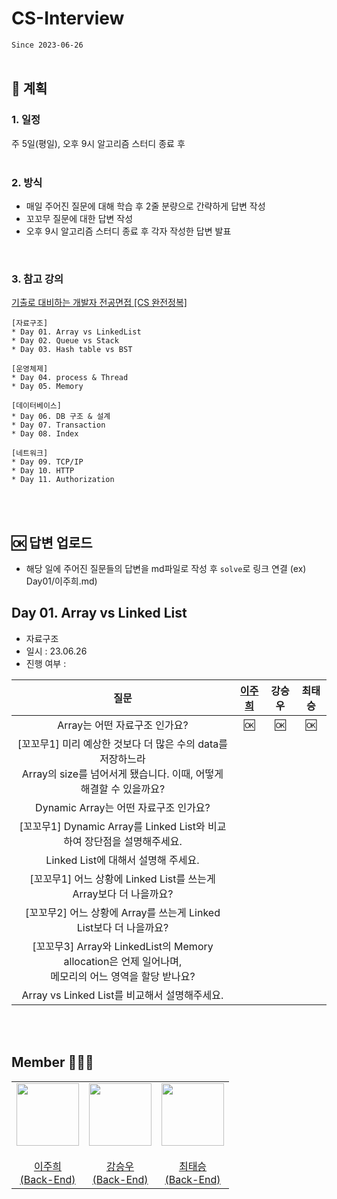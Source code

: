 # CS-Interview
`Since 2023-06-26`
</br>
</br>

## 📍 계획
### 1. 일정
주 5일(평일), 오후 9시 알고리즘 스터디 종료 후    
</br>

### 2. 방식
* 매일 주어진 질문에 대해 학습 후 2줄 분량으로 간략하게 답변 작성
* 꼬꼬무 질문에 대한 답변 작성
* 오후 9시 알고리즘 스터디 종료 후 각자 작성한 답변 발표
</br>

### 3. 참고 강의 
[기출로 대비하는 개발자 전공면접 [CS 완전정복]](https://www.inflearn.com/course/lecture?courseSlug=%EA%B0%9C%EB%B0%9C%EC%9E%90-%EC%A0%84%EA%B3%B5%EB%A9%B4%EC%A0%91-cs-%EC%99%84%EC%A0%84%EC%A0%95%EB%B3%B5&unitId=103319&tab=curriculum)    
```
[자료구조]
* Day 01. Array vs LinkedList
* Day 02. Queue vs Stack
* Day 03. Hash table vs BST

[운영체제]
* Day 04. process & Thread
* Day 05. Memory

[데이터베이스]
* Day 06. DB 구조 & 설계
* Day 07. Transaction
* Day 08. Index

[네트워크]
* Day 09. TCP/IP
* Day 10. HTTP
* Day 11. Authorization
```
</br>
</br>

## 🆗 답변 업로드
- 해당 일에 주어진 질문들의 답변을 md파일로 작성 후 `solve`로 링크 연결 (ex) Day01/이주희.md)

## Day 01. Array vs Linked List
* 자료구조
* 일시 : 23.06.26
* 진행 여부 :

| **질문** | **<a href="/Day01/이주희.md">이주희</a>** | **강승우** | **최태승** |
|:------:|:-----:|:------:|:------:|
| Array는 어떤 자료구조 인가요? | 🆗 | 🆗 |  🆗  | 
| [꼬꼬무1] 미리 예상한 것보다 더 많은 수의 data를 저장하느라</br> Array의 size를 넘어서게 됐습니다. 이때, 어떻게 해결할 수 있을까요? |    |    |   | 
| Dynamic Array는 어떤 자료구조 인가요? |    |    |   | 
| [꼬꼬무1] Dynamic Array를 Linked List와 비교하여 장단점을 설명해주세요. |    |    |   |  
| Linked List에 대해서 설명해 주세요. |     |    |    |   
| [꼬꼬무1] 어느 상황에 Linked List를 쓰는게 Array보다 더 나을까요? |    |    |   |   
| [꼬꼬무2] 어느 상황에 Array를 쓰는게 Linked List보다 더 나을까요? |    |    |   |   
| [꼬꼬무3] Array와 LinkedList의 Memory allocation은 언제 일어나며,</br> 메모리의 어느 영역을 할당 받나요? |    |    |   |  
| Array vs Linked List를 비교해서 설명해주세요. |    |    |    |  
</br>
</br>

## Member 👨🏻‍💻
<table>
  <tr>
    <td height="20px" align="center"><a href="https://github.com/joohee56">
      <img src="https://avatars.githubusercontent.com/joohee56" width="100px"/> <br><br> 이주희 <br>(Back-End) </a> <br></td>
    <td height="20px" align="center"><a href="https://github.com/ksw13">
      <img src="https://avatars.githubusercontent.com/ksw13" width="100px"/> <br><br> 강승우 <br>(Back-End) </a> <br></td>
     <td height="20px" align="center"><a href="https://github.com/isshosng">
      <img src="https://avatars.githubusercontent.com/isshosng" width="100px"/> <br><br> 최태승 <br>(Back-End) </a> <br></td>
  </tr>
</table>
</br>

